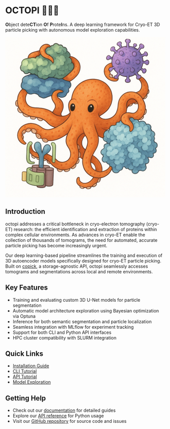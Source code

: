 # OCTOPI 🐙🐙🐙

**O**bject dete**CT**ion **O**f **P**rote**I**ns. A deep learning framework for Cryo-ET 3D particle picking with autonomous model exploration capabilities.

![Segmentation Examples](assets/octopi.png)

## Introduction

octopi addresses a critical bottleneck in cryo-electron tomography (cryo-ET) research: the efficient identification and extraction of proteins within complex cellular environments. As advances in cryo-ET enable the collection of thousands of tomograms, the need for automated, accurate particle picking has become increasingly urgent.

Our deep learning-based pipeline streamlines the training and execution of 3D autoencoder models specifically designed for cryo-ET particle picking. Built on [copick](https://github.com/copick/copick), a storage-agnostic API, octopi seamlessly accesses tomograms and segmentations across local and remote environments.

## Key Features

- Training and evaluating custom 3D U-Net models for particle segmentation
- Automatic model architecture exploration using Bayesian optimization via Optuna
- Inference for both semantic segmentation and particle localization
- Seamless integration with MLflow for experiment tracking
- Support for both CLI and Python API interfaces
- HPC cluster compatibility with SLURM integration

## Quick Links

- [Installation Guide](getting-started/installation.md)
- [CLI Tutorial](user-guide/cli-tutorial.md)
- [API Tutorial](user-guide/api-tutorial.md)
- [Model Exploration](user-guide/model-exploration.md)

## Getting Help

- Check out our [documentation](user-guide/cli-tutorial.md) for detailed guides
- Explore our [API reference](api/core.md) for Python usage
- Visit our [GitHub repository](https://github.com/chanzuckerberg/octopi) for source code and issues 